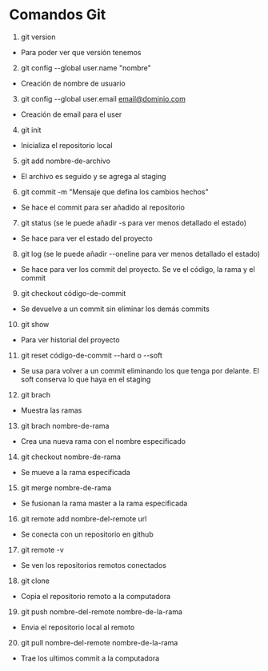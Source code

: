 # Comandos Git
1. git version
- Para poder ver que versión tenemos

2. git config --global user.name "nombre"
- Creación de nombre de usuario

3. git config --global user.email email@dominio.com
- Creación de email para el user

4. git init
- Inicializa el repositorio local

5. git add nombre-de-archivo
- El archivo es seguido y se agrega al staging

6. git commit -m "Mensaje que defina los cambios hechos"
- Se hace el commit para ser añadido al repositorio

7. git status (se le puede añadir -s para ver menos detallado el estado)
- Se hace para ver el estado del proyecto

8. git log (se le puede añadir --oneline para ver menos detallado el estado)
- Se hace para ver los commit del proyecto. Se ve el código, la rama y el commit

9. git checkout código-de-commit
- Se devuelve a un commit sin eliminar los demás commits

10. git show
- Para ver historial del proyecto

11. git reset código-de-commit --hard o --soft
- Se usa para volver a un commit eliminando los que tenga por delante. El soft conserva lo que haya en el staging

12. git brach
- Muestra las ramas

13. git brach nombre-de-rama
- Crea una nueva rama con el nombre especificado

14. git checkout nombre-de-rama
- Se mueve a la rama especificada

15. git merge nombre-de-rama
- Se fusionan la rama master a la rama especificada

16. git remote add nombre-del-remote url
- Se conecta con un repositorio en github

17. git remote -v
- Se ven los repositorios remotos conectados

18. git clone 
- Copia el repositorio remoto a la computadora

19. git push nombre-del-remote nombre-de-la-rama
- Envia el repositorio local al remoto

20. git pull nombre-del-remote nombre-de-la-rama
- Trae los ultimos commit a la computadora